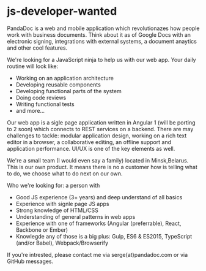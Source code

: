 # js-developer-wanted

PandaDoc is a web and mobile application which revolutionazes how people work with business documents. Think about it as of Google Docs with an electronic signing, integrations with external systems, a document anaytics and other cool features. 

We're looking for a JavaScript ninja to help us with our web app. Your daily routine will look like: 
- Working on an application architecture
- Developing reusable components
- Developing functional parts of the system
- Doing code reviews
- Writing functional tests
- and more...

Our web app is a sigle page application written in Angular 1 (will be porting to 2 soon) which connects to REST services on a backend. There are may challenges to tackle: modular application design, working on a rich text editor in a browser, a collaborative editing, an offline support and application performance. UI/UX is one of the key elements as well.

We're a small team (I would even say a family) located in Minsk,Belarus. This is our own product. It means there is no a customer how is telling what to do, we choose what to do next on our own.

Who we're looking for: a person with
- Good JS experience (3+ years) and deep understand of all basics
- Experience with signle page JS apps
- Strong knowledge of HTML/CSS
- Understanding of general patterns in web apps
- Experience with one of frameworks (Angular (preferrable), React, Backbone or Ember)
- Knowlegde any of those is a big plus: Gulp, ES6 & ES2015, TypeScript (and/or Babel), Webpack/Browserify

If you're intrested, please contact me via serge(at)pandadoc.com or via GitHub messages. 
